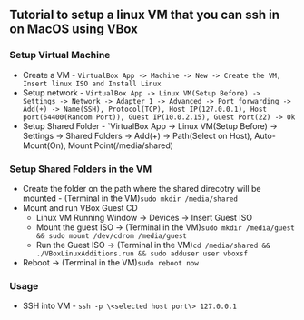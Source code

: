 ## Tutorial to setup a linux VM that you can ssh in on MacOS using VBox
### Setup Virtual Machine
- Create a VM - `VirtualBox App -> Machine -> New -> Create the VM, Insert linux ISO and Install Linux`
- Setup network - `VirtualBox App -> Linux VM(Setup Before) -> Settings -> Network -> Adapter 1 -> Advanced -> Port forwarding -> Add(+) -> Name(SSH), Protocol(TCP), Host IP(127.0.0.1), Host port(64400(Random Port)), Guest IP(10.0.2.15), Guest Port(22) -> Ok`
- Setup Shared Folder - `VirtualBox App -> Linux VM(Setup Before) -> Settings -> Shared Folders -> Add(+) -> Path(Select on Host), Auto-Mount(On), Mount Point(/media/shared)

### Setup Shared Folders in the VM
- Create the folder on the path where the shared direcotry will be mounted - (Terminal in the VM)`sudo mkdir /media/shared`
- Mount and run VBox Guest CD
	* Linux VM Running Window -> Devices -> Insert Guest ISO
	* Mount the guest ISO -> (Terminal in the VM)`sudo mkdir /media/guest && sudo mount /dev/cdrom /media/guest`
	* Run the Guest ISO -> (Terminal in the VM)`cd /media/shared && ./VBoxLinuxAdditions.run && sudo adduser user vboxsf`
- Reboot -> (Terminal in the VM)`sudo reboot now`

### Usage
- SSH into VM - `ssh -p \<selected host port\> 127.0.0.1`
